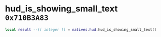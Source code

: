 # hud_is_showing_small_text `0x710B3A83`

```lua
local result --[[ integer ]] = natives.hud.hud_is_showing_small_text()
```